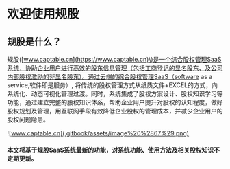 # 欢迎使用规股

## 规股是什么？

规股\([www.captable.cn](https://www.captable.cn)\)是一个综合股权管理SaaS系统，协助企业用户进行高效的股东信息管理（包括工商登记的显名股东、及公司内部股权激励的非显名股东）。通过云端的综合股权管理SaaS（software as a service,软件即是服务）, 将传统的股权管理方式从纸质文件+EXCEL的方式，向系统化、动态可视化管理过渡。同时，系统集成了股权方案设计、股权知识学习等功能，通过建立完整的股权知识体系，帮助企业用户提升对股权的认知程度，做好股权规划及管理，用互联网手段有效降低企业股权的管理成本，并减少企业用户的股权问题隐患。

![www.captable.cn](.gitbook/assets/image%20%2867%29.png)

#### 本文将基于规股SaaS系统最新的功能，对系统功能、使用方法及相关股权知识不定期更新。




